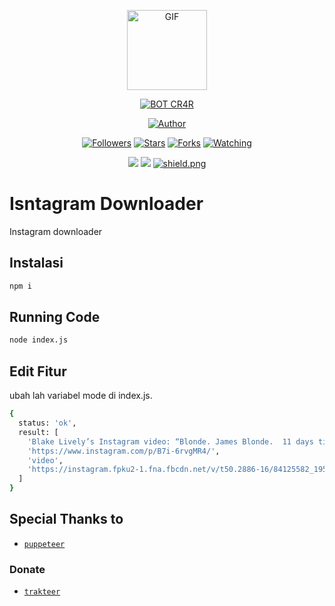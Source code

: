 <p align="center">
<img src="https://media.giphy.com/media/4dM1U76aAQ3dbE6bc3/giphy.gif" alt="GIF" width="128" height="128"/>
</p>
<p align="center">
<a href="#"><img title="BOT CR4R" src="https://img.shields.io/badge/cr4r BOT-green?colorA=%23ff0000&colorB=%23017e40&style=for-the-badge"></a>
</p>
<p align="center">
<a href="https://github.com/cr4r"><img title="Author" src="https://img.shields.io/badge/Author-CR4R-blue.svg?style=for-the-badge&logo=github"></a>
</p>
<p align="center">
<a href="https://github.com/cr4r/followers"><img title="Followers" src="https://img.shields.io/github/followers/cr4r?color=blue&style=flat-circle"></a>
<a href="https://github.com/cr4r/"><img title="Stars" src="https://img.shields.io/github/stars/cr4r/botwat?color=red&style=flat-square"></a>
<a href="https://github.com/cr4r/botwat/network/members"><img title="Forks" src="https://img.shields.io/github/forks/cr4r/botwat?color=blue&style=flat-circle"></a>
<a href="https://github.com/cr4r/botwat/watchers"><img title="Watching" src="https://img.shields.io/github/watchers/cr4r/botwat?label=Watchers&color=blue&style=flat-square"></a>
</p>
<p align="center">
<img src="https://badges.frapsoft.com/os/v1/open-source.svg?v=102)](https://github.com/ellerbrock/open-source-badges/">
<img src="http://hits.dwyl.com/cr4r/botwat.svg"/>
<a href="https://github.com/cr4r"><img src="https://img.shields.io/badge/license-GNU%20GPL%20v3-green?style=flat-square" alt="shield.png"></a>
</p>

# Isntagram Downloader
Instagram downloader

## Instalasi
```bash
npm i
```

## Running Code
```bash
node index.js
```
## Edit Fitur
ubah lah variabel mode di index.js.

```bash
{
  status: 'ok',
  result: [
    'Blake Lively’s Instagram video: “Blonde. James Blonde.  11 days til @therhythmsectionmovie #therhythmsection”',
    'https://www.instagram.com/p/B7i-6rvgMR4/',
    'video',
    'https://instagram.fpku2-1.fna.fbcdn.net/v/t50.2886-16/84125582_195704598249796_3480270514273424028_n.mp4?efg=eyJ2ZW5jb2RlX3RhZyI6InZ0c192b2RfdXJsZ2VuLjcyMC5mZWVkLmRlZmF1bHQiLCJxZV9ncm91cHMiOiJbXCJpZ193ZWJfZGVsaXZlcnlfdnRzX290ZlwiXSJ9&_nc_ht=instagram.fpku2-1.fna.fbcdn.net&_nc_cat=104&_nc_ohc=EK5ThPtJRRkAX9jX-c6&vs=17861173591666959_2572998819&_nc_vs=HBksFQAYJEdJNm5Bd1ZFUVE4SC1yRUFBSnlTaU8yWFowd3dia1lMQUFBRhUAAsgBABUAGCRHSHZBOVFRRnFSYUp2UWdCQU9qS0VaQW1tMnNVYmtZTEFBQUYVAgLIAQAoABgAGwAVAAAmnq3Om5Cpuj8VAigCQzMsF0BOBDlYEGJOGBJkYXNoX2Jhc2VsaW5lXzFfdjERAHXqBwA%3D&oe=5FC8747B&oh=820f4cc1cab8ed3b6d61fec048d2ff91'
  ]
}
```

## Special Thanks to
* [`puppeteer`](https://github.com/puppeteer/puppeteer/)

### Donate
* [`trakteer`](https://trakteer.id/cr4r)


